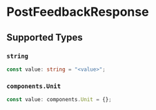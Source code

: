 # PostFeedbackResponse


## Supported Types

### `string`

```typescript
const value: string = "<value>";
```

### `components.Unit`

```typescript
const value: components.Unit = {};
```

